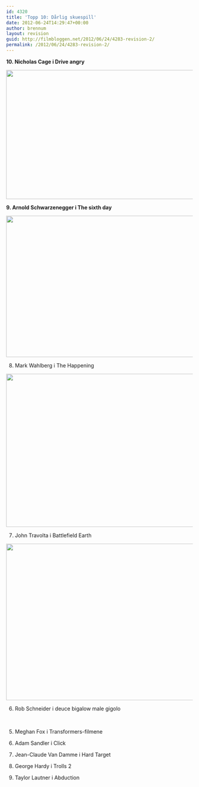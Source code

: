 ```yaml
---
id: 4320
title: 'Topp 10: Dårlig skuespill'
date: 2012-06-24T14:29:47+00:00
author: brennum
layout: revision
guid: http://filmbloggen.net/2012/06/24/4283-revision-2/
permalink: /2012/06/24/4283-revision-2/
---
```

**10. Nicholas Cage i Drive angry**

<a href="http://filmbloggen.net/?attachment_id=4316" rel="attachment wp-att-4316"><img class="alignnone size-large wp-image-4316" src="http://filmbloggen.net/wp-content/uploads//2012/06/Drive-Angry-Wallpaper-2-drive-angry-3d-20073521-1920-1080-620x348.jpg" alt="" width="620" height="348" /></a>

**9. Arnold Schwarzenegger i The sixth day**

<a href="http://filmbloggen.net/?attachment_id=4315" rel="attachment wp-att-4315"><img class="alignnone size-large wp-image-4315" src="http://filmbloggen.net/wp-content/uploads//2012/06/sixthday-620x381.jpg" alt="" width="620" height="381" /></a>

8. Mark Wahlberg i The Happening

<a href="http://filmbloggen.net/?attachment_id=4317" rel="attachment wp-att-4317"><img class="alignnone size-large wp-image-4317" src="http://filmbloggen.net/wp-content/uploads//2012/06/0EE3A29AB2-620x413.jpg" alt="" width="620" height="413" /></a>

7. John Travolta i Battlefield Earth

<a href="http://filmbloggen.net/?attachment_id=4318" rel="attachment wp-att-4318"><img class="alignnone size-large wp-image-4318" src="http://filmbloggen.net/wp-content/uploads//2012/06/terre-champ-de-bataille-07-g-620x422.jpg" alt="" width="620" height="422" /></a>

6. Rob Schneider i deuce bigalow male gigolo

&nbsp;

5. Meghan Fox i Transformers-filmene

4. Adam Sandler i Click

3. Jean-Claude Van Damme i Hard Target

2. George Hardy i Trolls 2

1. Taylor Lautner i Abduction

&nbsp;

&nbsp;

&nbsp;

&nbsp;